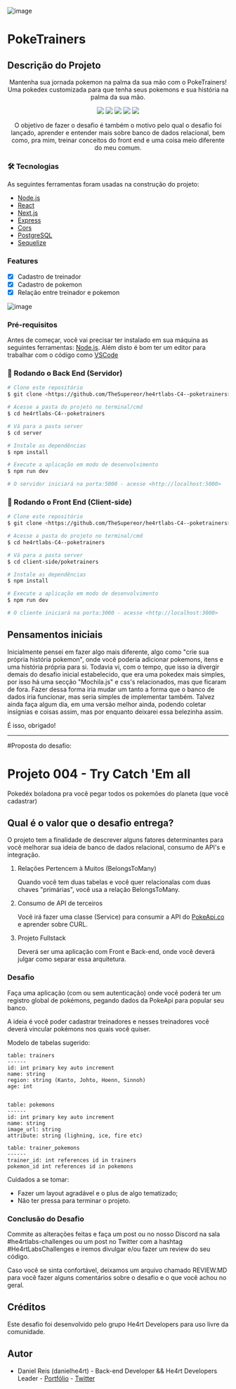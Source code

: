 ![image](https://user-images.githubusercontent.com/55772578/135903253-8d56d701-dc4b-4e18-9318-383aa0a14b72.png)

# PokeTrainers

## Descrição do Projeto
<p align="center">Mantenha sua jornada pokemon na palma da sua mão com o PokeTrainers! Uma pokedex customizada para que tenha seus pokemons e sua história na palma da sua mão.</p>

<div display="inline-block" align="center">
    <img src="https://img.shields.io/static/v1?label=React&message=17.0.2&color=61DAFB&style=for-the-badge&logo=React"/>
    <img src="https://img.shields.io/static/v1?label=Next.js&message=11.1.2&color=000000&style=for-the-badge&logo=Next.js"/>
    <img src="https://img.shields.io/static/v1?label=Express&message=^4.17.1&color=000000&style=for-the-badge&logo=Express"/>
    <img src="https://img.shields.io/static/v1?label=PostgreSQL&message=^8.7.1&color=4169E1&style=for-the-badge&logo=PostgreSQL"/>
    <img src="https://img.shields.io/static/v1?label=Sequelize&message=^6.6.5&color=52B0E7&style=for-the-badge&logo=Sequelize"/>
</div>

<p id="objetivo" align="center">
    O objetivo de fazer o desafio é também o motivo pelo qual o desafio foi lançado, aprender e entender mais sobre banco de dados relacional, bem como, pra mim, treinar conceitos do front end e uma coisa meio diferente do meu comum. 
</p>

### 🛠 Tecnologias

As seguintes ferramentas foram usadas na construção do projeto:

- [Node.js](https://nodejs.org/en/)
- [React](https://pt-br.reactjs.org/)
- [Next.js](https://nextjs.org/)
- [Express](http://expressjs.com/)
- [Cors](http://expressjs.com/en/resources/middleware/cors.html)
- [PostgreSQL](https://www.postgresql.org/)
- [Sequelize](https://sequelize.org/)

### Features

- [x] Cadastro de treinador
- [x] Cadastro de pokemon
- [x] Relação entre treinador e pokemon

![image](https://user-images.githubusercontent.com/55772578/135930082-c9116ab2-4dd8-4948-aceb-080d346371b2.png)

### Pré-requisitos

Antes de começar, você vai precisar ter instalado em sua máquina as seguintes ferramentas:
[Node.js](https://nodejs.org/en/). 
Além disto é bom ter um editor para trabalhar com o código como [VSCode](https://code.visualstudio.com/)

### 🎲 Rodando o Back End (Servidor)

```bash
# Clone este repositório
$ git clone <https://github.com/TheSupereor/he4rtlabs-C4--poketrainers>

# Acesse a pasta do projeto no terminal/cmd
$ cd he4rtlabs-C4--poketrainers

# Vá para a pasta server
$ cd server

# Instale as dependências
$ npm install

# Execute a aplicação em modo de desenvolvimento
$ npm run dev

# O servidor iniciará na porta:5000 - acesse <http://localhost:5000>
```

### 🎲 Rodando o Front End (Client-side)

```bash
# Clone este repositório
$ git clone <https://github.com/TheSupereor/he4rtlabs-C4--poketrainers>

# Acesse a pasta do projeto no terminal/cmd
$ cd he4rtlabs-C4--poketrainers

# Vá para a pasta server
$ cd client-side/poketrainers

# Instale as dependências
$ npm install

# Execute a aplicação em modo de desenvolvimento
$ npm run dev

# O cliente iniciará na porta:3000 - acesse <http://localhost:3000>
```

## Pensamentos iniciais

Inicialmente pensei em fazer algo mais diferente, algo como "crie sua própria história pokemon", onde você poderia adicionar pokemons, itens e uma história própria para si. Todavia vi, com o tempo, que isso ia divergir demais do desafio inicial estabelecido, que era uma pokedex mais simples, por isso há uma secção "Mochila.js" e css's relacionados, mas que ficaram de fora. Fazer dessa forma iria mudar um tanto a forma que o banco de dados iria funcionar, mas seria simples de implementar também. Talvez ainda faça algum dia, em uma versão melhor ainda, podendo coletar insígnias e coisas assim, mas por enquanto deixarei essa belezinha assim.

É isso, obrigado!

---

#Proposta do desafio:
    
# Projeto 004 - Try Catch 'Em all 

Pokedéx boladona pra você pegar todos os pokemões do planeta (que você cadastrar)

## Qual é o valor que o desafio entrega?

O projeto tem a finalidade de descrever alguns fatores determinantes para você melhorar sua ideia de banco de dados relacional, consumo de API's e integração.

1. Relações Pertencem à Muitos (BelongsToMany)

    Quando você tem duas tabelas e você quer relacionalas com duas chaves "primárias", você usa a relação BelongsToMany.

2. Consumo de API de terceiros

   Você irá fazer uma classe (Service) para consumir a API do [PokeApi.co](https://pokeapi.co) e aprender sobre CURL.

3. Projeto Fullstack

    Deverá ser uma aplicação com Front e Back-end, onde você deverá julgar como separar essa arquitetura.

### Desafio

Faça uma aplicação (com ou sem autenticação) onde você poderá ter um registro global de pokémons, pegando dados da PokeApi para popular seu banco.

A ideia é você poder cadastrar treinadores e nesses treinadores você deverá vincular pokémons nos quais você quiser.

Modelo de tabelas sugerido: 

```
table: trainers
------
id: int primary key auto increment
name: string
region: string (Kanto, Johto, Hoenn, Sinnoh)
age: int


table: pokemons
------
id: int primary key auto increment
name: string
image_url: string 
attribute: string (lighning, ice, fire etc)

table: trainer_pokemons
------
trainer_id: int references id in trainers
pokemon_id int references id in pokemons
```

Cuidados a se tomar:

- Fazer um layout agradável e o plus de algo tematizado;
- Não ter pressa para terminar o projeto.

### Conclusão do Desafio

Commite as alterações feitas e faça um post ou no nosso Discord na sala #he4rtlabs-challenges ou um post no Twitter com a hashtag #He4rtLabsChallenges e iremos divulgar e/ou fazer um review do seu código.

Caso você se sinta confortável, deixamos um arquivo chamado REVIEW.MD para você fazer alguns comentários sobre o desafio e o que você achou no geral.

## Créditos

Este desafio foi desenvolvido pelo grupo He4rt Developers para uso livre da comunidade.

## Autor

- Daniel Reis (danielhe4rt) - Back-end Developer && He4rt Developers Leader - [Portfólio](https://danielheart.dev) - [Twitter](https://twitter.com/danielhe4rt)
